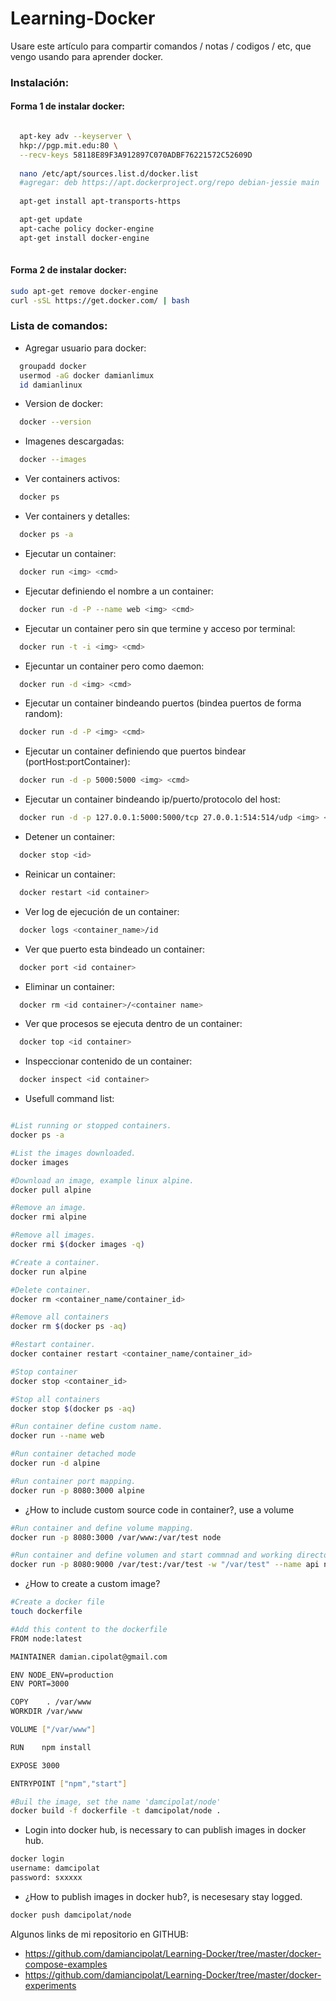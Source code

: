 # Learning-Docker

Usare este artículo para compartir comandos / notas / codigos / etc, que vengo usando para aprender docker.

### Instalación:

#### Forma 1 de instalar docker:
```sh

  apt-key adv --keyserver \
  hkp://pgp.mit.edu:80 \
  --recv-keys 58118E89F3A912897C070ADBF76221572C52609D
  
  nano /etc/apt/sources.list.d/docker.list
  #agregar: deb https://apt.dockerproject.org/repo debian-jessie main
  
  apt-get install apt-transports-https

  apt-get update
  apt-cache policy docker-engine
  apt-get install docker-engine
  
```

#### Forma 2 de instalar docker:
```sh
sudo apt-get remove docker-engine
curl -sSL https://get.docker.com/ | bash
```

### Lista de comandos:

- Agregar usuario para docker:
```sh
  groupadd docker
  usermod -aG docker damianlimux
  id damianlinux
```
- Version de docker:
```sh
  docker --version
```
- Imagenes descargadas:
```sh
  docker --images
```
- Ver containers activos:
```sh
  docker ps
```
- Ver containers y detalles:
```sh
  docker ps -a
```
- Ejecutar un container:
```sh
  docker run <img> <cmd>
```
- Ejecutar definiendo el nombre a un container:
```sh
  docker run -d -P --name web <img> <cmd>
```
- Ejecutar un container pero sin que termine y acceso por terminal:
```sh
  docker run -t -i <img> <cmd>
```
- Ejecuntar un container pero como daemon:
```sh
  docker run -d <img> <cmd>
```
- Ejecutar un container bindeando puertos (bindea puertos de forma random):
```sh
  docker run -d -P <img> <cmd>
```
- Ejecutar un container definiendo que puertos bindear (portHost:portContainer):
```sh
  docker run -d -p 5000:5000 <img> <cmd>
```
- Ejecutar un container bindeando ip/puerto/protocolo del host:
```sh
  docker run -d -p 127.0.0.1:5000:5000/tcp 27.0.0.1:514:514/udp	<img> <cmd>
```
- Detener un container:
```sh
  docker stop <id>
```
- Reinicar un container:
```sh
  docker restart <id container>
```
- Ver log de ejecución de un container:
```sh
  docker logs <container_name>/id
```
- Ver que puerto esta bindeado un container:
```sh
  docker port <id container>
```
- Eliminar un container:
```sh
  docker rm <id container>/<container name>
```
- Ver que procesos se ejecuta dentro de un container:
```sh
  docker top <id container>
```
- Inspeccionar contenido de un container:
```sh
  docker inspect <id container>
```

- Usefull command list:

```sh

#List running or stopped containers.
docker ps -a

#List the images downloaded.
docker images

#Download an image, example linux alpine.
docker pull alpine

#Remove an image.
docker rmi alpine

#Remove all images.
docker rmi $(docker images -q)

#Create a container.
docker run alpine

#Delete container.
docker rm <container_name/container_id>

#Remove all containers
docker rm $(docker ps -aq)

#Restart container.
docker container restart <container_name/container_id>

#Stop container
docker stop <container_id>

#Stop all containers
docker stop $(docker ps -aq)

#Run container define custom name.
docker run --name web

#Run container detached mode
docker run -d alpine

#Run container port mapping.
docker run -p 8080:3000 alpine
```
- ¿How to include custom source code in container?, use a volume

```sh
#Run container and define volume mapping.
docker run -p 8080:3000 /var/www:/var/test node

#Run container and define volumen and start commnad and working directory
docker run -p 8080:9000 /var/test:/var/test -w "/var/test" --name api node npm start
```
- ¿How to create a custom image?

```sh
#Create a docker file
touch dockerfile

#Add this content to the dockerfile
FROM node:latest

MAINTAINER damian.cipolat@gmail.com

ENV NODE_ENV=production
ENV PORT=3000

COPY    . /var/www
WORKDIR /var/www

VOLUME ["/var/www"]

RUN    npm install

EXPOSE 3000

ENTRYPOINT ["npm","start"]

#Buil the image, set the name 'damcipolat/node'
docker build -f dockerfile -t damcipolat/node .
```
- Login into docker hub, is necessary to can publish images in docker hub.

```sh
docker login
username: damcipolat
password: sxxxxx
```
- ¿How to publish images in docker hub?, is necesesary stay logged.

```sh
docker push damcipolat/node
```

Algunos links de mi repositorio en GITHUB:
- https://github.com/damiancipolat/Learning-Docker/tree/master/docker-compose-examples
- https://github.com/damiancipolat/Learning-Docker/tree/master/docker-experiments